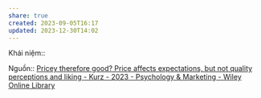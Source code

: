 ```yaml
---
share: true
created: 2023-09-05T16:17
updated: 2023-12-30T14:02
---
```


Khái niệm:: 

Nguồn:: [Pricey therefore good? Price affects expectations, but not quality perceptions and liking - Kurz - 2023 - Psychology & Marketing - Wiley Online Library](https://onlinelibrary.wiley.com/doi/full/10.1002/mar.21799)